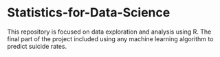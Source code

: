 # Statistics-for-Data-Science
This repository is focused on data exploration and analysis using R.  The final part of the project included using any machine learning algorithm to predict suicide rates.
